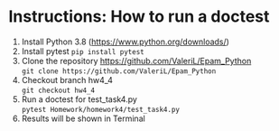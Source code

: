 # Instructions: How to run a doctest

1. Install Python 3.8 (https://www.python.org/downloads/)
2. Install pytest `pip install pytest`
3. Clone the repository https://github.com/ValeriL/Epam_Python \
    `git clone https://github.com/ValeriL/Epam_Python`
4. Checkout branch hw4_4 \
    `git checkout hw4_4`
6. Run a doctest for test_task4.py \
    `pytest Homework/homework4/test_task4.py`
7. Results will be shown in Terminal

